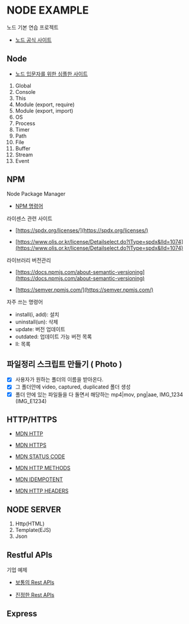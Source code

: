 # NODE EXAMPLE

노드 기본 연습 프로젝트

- [노드 공식 사이트](https://nodejs.org/en/docs/)

## Node

- [노드 입문자를 위한 심플한 사이트](https://nodejs.dev/learn)

1. Global
2. Console
3. This
4. Module (export, require)
5. Module (export, import)
6. OS
7. Process
8. Timer
9. Path
10. File
11. Buffer
12. Stream
13. Event

## NPM

Node Package Manager

- [NPM 명령어](https://docs.npmjs.com/cli/v7/commands)

라이센스 관련 사이트

- [https://spdx.org/licenses/](https://spdx.org/licenses/)

- [https://www.olis.or.kr/license/Detailselect.do?lType=spdx&lId=1074](https://www.olis.or.kr/license/Detailselect.do?lType=spdx&lId=1074)

라이브러리 버전관리

- [https://docs.npmjs.com/about-semantic-versioning](https://docs.npmjs.com/about-semantic-versioning)

- [https://semver.npmjs.com/](https://semver.npmjs.com/)

자주 쓰는 명령어

- install(i, add): 설치
- uninstall(un): 삭제
- update: 버전 업데이트
- outdated: 업데이트 가능 버전 목록
- ll: 목록

## 파일정리 스크립트 만들기 ( Photo )

- [x] 사용자가 원하는 폴더의 이름을 받아온다.
- [x] 그 폴더안에 video, captured, duplicated 폴더 생성
- [x] 폴더 안에 있는 파일들을 다 돌면서 해당하는 mp4|mov, png|aae, IMG_1234 (IMG_E1234)

## HTTP/HTTPS

- [MDN HTTP](https://developer.mozilla.org/ko/docs/Web/HTTP)

- [MDN HTTPS](https://developer.mozilla.org/ko/docs/Glossary/https)

- [MDN STATUS CODE](https://developer.mozilla.org/ko/docs/Web/HTTP/Status)

- [MDN HTTP METHODS](https://developer.mozilla.org/ko/docs/Web/HTTP/Methods)

- [MDN IDEMPOTENT](https://developer.mozilla.org/ko/docs/Glossary/Idempotent)

- [MDN HTTP HEADERS](https://developer.mozilla.org/ko/docs/Web/HTTP/Headers)

## NODE SERVER

1. Http(HTML)
2. Template(EJS)
3. Json

## Restful APIs

기업 예제

- [보통의 Rest APIs](https://developers.google.com/youtube/v3/docs/videos/list)

- [진정한 Rest APIs](https://developer.github.com/v3/)

## Express
